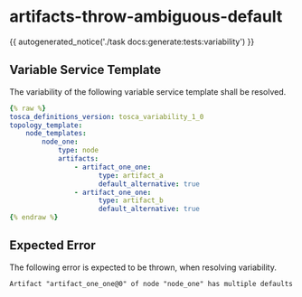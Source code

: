 # artifacts-throw-ambiguous-default

{{ autogenerated_notice('./task docs:generate:tests:variability') }}


## Variable Service Template

The variability of the following variable service template shall be resolved.

```yaml linenums="1"
{% raw %}
tosca_definitions_version: tosca_variability_1_0
topology_template:
    node_templates:
        node_one:
            type: node
            artifacts:
                - artifact_one_one:
                      type: artifact_a
                      default_alternative: true
                - artifact_one_one:
                      type: artifact_b
                      default_alternative: true
{% endraw %}
```





## Expected Error

The following error is expected to be thrown, when resolving variability.

```text linenums="1"
Artifact "artifact_one_one@0" of node "node_one" has multiple defaults
```
